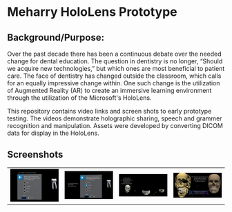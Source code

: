 # Meharry HoloLens Prototype

## Background/Purpose:  

Over the past decade there has been a continuous debate over the needed change for dental education.  The question in dentistry is no longer, “Should we acquire new technologies,” but which ones are most beneficial to patient care. The face of dentistry has changed outside the classroom, which calls for an equally impressive change within. One such change is the utilization of Augmented Reality (AR) to create an immersive learning environment through the utilization of the Microsoft's HoloLens.

This repository contains video links and screen shots to early prototype testing.  The videos demonstrate holographic sharing, speech and grammer recognition and manipulation. Assets were developed by converting DICOM data for display in the HoloLens. 

## Screenshots

<table>
    <tr>
        <td>
            <img alt="open image 1" src="docs/image1.png">
        </td>
        <td>
            <img alt="open imgage 2" src="docs/image2.png">
        </td>
        <td>
            <img alt="open image 3" src="docs/image3.png">
        </td>
		<td>
            <img alt="open image 4" src="docs/image4.png">
        </td>
    </tr>
</table>
